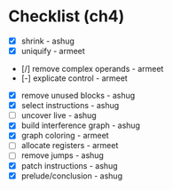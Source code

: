 # Checklist (ch4)

- [x] shrink - ashug
- [x] uniquify - armeet
- [/] remove complex operands - armeet
- [-] explicate control - armeet
- [x] remove unused blocks - ashug
- [x] select instructions - ashug
- [ ] uncover live - ashug
- [x] build interference graph - ashug
- [x] graph coloring - armeet
- [ ] allocate registers - armeet
- [ ] remove jumps - ashug
- [x] patch instructions - ashug
- [x] prelude/conclusion - ashug
